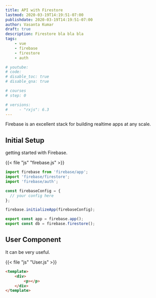 ```yaml
---
title: API with Firestore
lastmod: 2020-03-19T14:19:51-07:00
publishdate: 2020-03-19T14:19:51-07:00
author: Vasanta Kumar
draft: true
description: Firestore bla bla bla
tags: 
    - vue
    - firebase
    - firestore
    - auth

# youtube: 
# code: 
# disable_toc: true
# disable_qna: true

# courses
# step: 0

# versions: 
#     - "rxjs": 6.3
---
```




Firebase is an excellent stack for building realtime apps at any scale.


## Initial Setup

getting started with Firebase.

{{< file "js" "firebase.js" >}}
```javascript
import firebase from 'firebase/app';
import 'firebase/firestore';
import 'firebase/auth';

const firebaseConfig = { 
  // your config here
};

firebase.initializeApp(firebaseConfig);

export const app = firebase.app();
export const db = firebase.firestore();
```


## User Component

It can be very useful.

{{< file "js" "User.js" >}}
```html
<template> 
    <div>
        <p></p>
    </div>
</template>
```